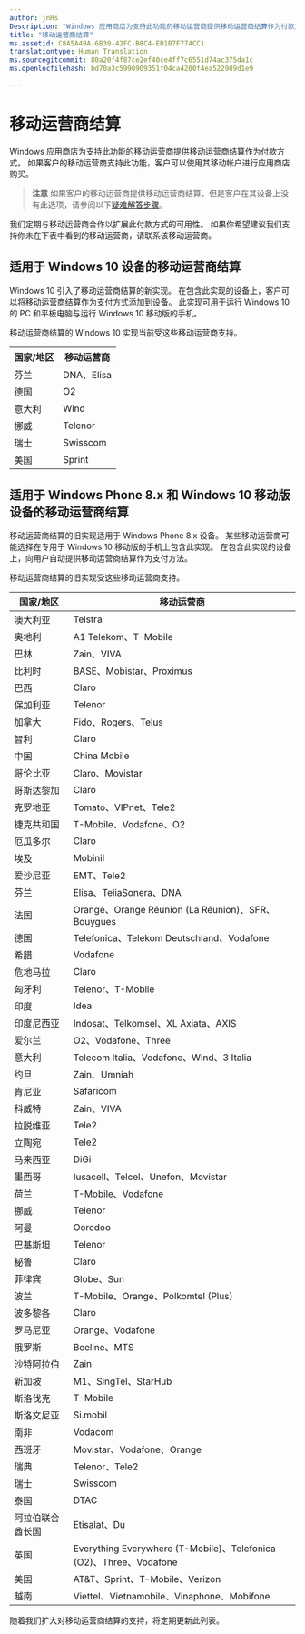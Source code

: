 ```yaml
---
author: jnHs
Description: "Windows 应用商店为支持此功能的移动运营商提供移动运营商结算作为付款方式。"
title: "移动运营商结算"
ms.assetid: C8A5A4BA-6B39-42FC-B8C4-ED1B7F774CC1
translationtype: Human Translation
ms.sourcegitcommit: 80a20f4f87ce2ef40ce4ff7c6551d74ac375da1c
ms.openlocfilehash: bd70a3c5990909351f04ca4200f4ea522989d1e9

---
```


# 移动运营商结算


Windows 应用商店为支持此功能的移动运营商提供移动运营商结算作为付款方式。 如果客户的移动运营商支持此功能，客户可以使用其移动帐户进行应用商店购买。

> **注意** 如果客户的移动运营商提供移动运营商结算，但是客户在其设备上没有此选项，请参阅以下[疑难解答步骤](http://go.microsoft.com/fwlink/p/?LinkId=523993)。

 

我们定期与移动运营商合作以扩展此付款方式的可用性。 如果你希望建议我们支持你未在下表中看到的移动运营商，请联系该移动运营商。

## 适用于 Windows 10 设备的移动运营商结算


Windows 10 引入了移动运营商结算的新实现。 在包含此实现的设备上，客户可以将移动运营商结算作为支付方式添加到设备。 此实现可用于运行 Windows 10 的 PC 和平板电脑与运行 Windows 10 移动版的手机。

移动运营商结算的 Windows 10 实现当前受这些移动运营商支持。

| 国家/地区 | 移动运营商 |
|----------------|------------------|
| 芬兰        | DNA、Elisa       |
| 德国        | O2               |
| 意大利          | Wind             |
| 挪威         | Telenor          |
| 瑞士    | Swisscom         |
| 美国  | Sprint           |

 

## 适用于 Windows Phone 8.x 和 Windows 10 移动版设备的移动运营商结算


移动运营商结算的旧实现适用于 Windows Phone 8.x 设备。 某些移动运营商可能选择在专用于 Windows 10 移动版的手机上包含此实现。 在包含此实现的设备上，向用户自动提供移动运营商结算作为支付方法。

移动运营商结算的旧实现受这些移动运营商支持。

| 国家/地区       | 移动运营商                                                   |
|----------------------|--------------------------------------------------------------------|
| 澳大利亚            | Telstra                                                            |
| 奥地利              | A1 Telekom、T-Mobile                                               |
| 巴林              | Zain、VIVA                                                         |
| 比利时              | BASE、Mobistar、Proximus                                                     |
| 巴西               | Claro                                                              |
| 保加利亚             | Telenor                                                            |
| 加拿大               | Fido、Rogers、Telus                                                |
| 智利                | Claro                                                              |
| 中国                | China Mobile                                                       |
| 哥伦比亚             | Claro、Movistar                                                    |
| 哥斯达黎加           | Claro                                                              |
| 克罗地亚              | Tomato、VIPnet、Tele2                                              |
| 捷克共和国       | T-Mobile、Vodafone、O2                                             |
| 厄瓜多尔              | Claro                                                              |
| 埃及                | Mobinil                                                            |
| 爱沙尼亚              | EMT、Tele2                                                         |
| 芬兰              | Elisa、TeliaSonera、DNA                                            |
| 法国               | Orange、Orange Réunion (La Réunion)、SFR、Bouygues                 |
| 德国              | Telefonica、Telekom Deutschland、Vodafone                          |
| 希腊               | Vodafone                                                           |
| 危地马拉            | Claro                                                              |
| 匈牙利              | Telenor、T-Mobile                                                  |
| 印度                | Idea                                                               |
| 印度尼西亚            | Indosat、Telkomsel、XL Axiata、AXIS                                |
| 爱尔兰              | O2、Vodafone、Three                                                      |
| 意大利                | Telecom Italia、Vodafone、Wind、3 Italia                           |
| 约旦               | Zain、Umniah                                                       |
| 肯尼亚                | Safaricom                                                          |
| 科威特               | Zain、VIVA                                                         |
| 拉脱维亚               | Tele2                                                              |
| 立陶宛            | Tele2                                                              |
| 马来西亚             | DiGi                                                               |
| 墨西哥               | Iusacell、Telcel、Unefon、Movistar                                 |
| 荷兰          | T-Mobile、Vodafone                                                 |
| 挪威               | Telenor                                                            |
| 阿曼                 | Ooredoo                                                            |
| 巴基斯坦             | Telenor                                                            |
| 秘鲁                 | Claro                                                              |
| 菲律宾          | Globe、Sun                                                         |
| 波兰               | T-Mobile、Orange、Polkomtel (Plus)                                 |
| 波多黎各          | Claro                                                              |
| 罗马尼亚              | Orange、Vodafone                                                   |
| 俄罗斯               | Beeline、MTS                                                          |
| 沙特阿拉伯         | Zain                                                               |
| 新加坡            | M1、SingTel、StarHub                                               |
| 斯洛伐克             | T-Mobile                                                           |
| 斯洛文尼亚             | Si.mobil                                                           |
| 南非         | Vodacom                                                            |
| 西班牙                | Movistar、Vodafone、Orange                                         |
| 瑞典               | Telenor、Tele2                                                     |
| 瑞士          | Swisscom                                                           |
| 泰国             | DTAC                                                               |
| 阿拉伯联合酋长国 | Etisalat、Du                                                       |
| 英国       | Everything Everywhere (T-Mobile)、Telefonica (O2)、Three、Vodafone |
| 美国        | AT&amp;T、Sprint、T-Mobile、Verizon                                    |
| 越南              | Viettel、Vietnamobile、Vinaphone、Mobifone                         |

 

随着我们扩大对移动运营商结算的支持，将定期更新此列表。

 

 







<!--HONumber=Jun16_HO5-->


